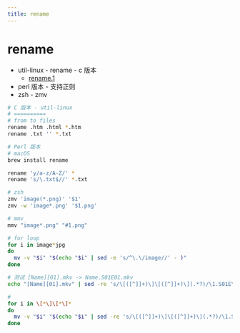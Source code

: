 ```yaml
---
title: rename
---
```


# rename

- util-linux - rename - c 版本
  - [rename.1](https://man7.org/linux/man-pages/man1/rename.1.html)
- perl 版本 - 支持正则
- zsh - zmv

```bash
# C 版本 - util-linux
# ==========
# from to files
rename .htm .html *.htm
rename .txt '' *.txt

# Perl 版本
# macOS
brew install rename

rename 'y/a-z/A-Z/' *
rename 's/\.txt$//' *.txt

# zsh
zmv 'image(*.png)' '$1'
zmv -w 'image*.png' '$1.png'

# mmv
mmv "image*.png" "#1.png"

# for loop
for i in image*jpg
do
  mv -v "$i" "$(echo "$i" | sed -e 's/^\.\/image//' - )"
done

# 测试 [Name][01].mkv -> Name.S01E01.mkv
echo "[Name][01].mkv" | sed -re 's/\[([^]]+)\]\[([^]]+)\](.*?)/\1.S01E\2\3/' -

#
for i in \[*\]\[*\]*
do
  mv -v "$i" "$(echo "$i" | sed -re 's/\[([^]]+)\]\[([^]]+)\](.*?)/\1.S01E\2\3/' - )"
done
```
